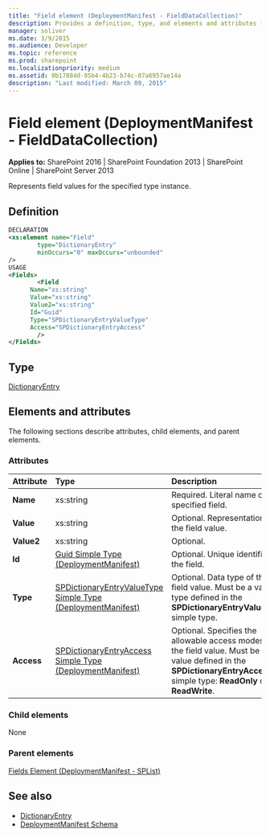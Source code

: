 ```yaml
---
title: "Field element (DeploymentManifest - FieldDataCollection)"
description: Provides a definition, type, and elements and attributes for the Field element (DeploymentManifest - FieldDataCollection) in SharePoint.
manager: soliver
ms.date: 3/9/2015
ms.audience: Developer
ms.topic: reference
ms.prod: sharepoint
ms.localizationpriority: medium
ms.assetid: 0b17884d-95b4-4b23-b74c-07a6957ae14a
description: "Last modified: March 09, 2015"
---
```


# Field element (DeploymentManifest - FieldDataCollection)

**Applies to:** SharePoint 2016 | SharePoint Foundation 2013 | SharePoint Online | SharePoint Server 2013 
  
Represents field values for the specified type instance.

## Definition

```XML
DECLARATION
<xs:element name="Field" 
        type="DictionaryEntry" 
        minOccurs="0" maxOccurs="unbounded" 
/>
USAGE
<Fields>
        <Field
      Name="xs:string"
      Value="xs:string"
      Value2="xs:string"
      Id="Guid"
      Type="SPDictionaryEntryValueType"
      Access="SPDictionaryEntryAccess"
        />
</Fields>

```

## Type

[DictionaryEntry](https://msdn.microsoft.com/library/System.Collections.DictionaryEntry.aspx)
  
## Elements and attributes

The following sections describe attributes, child elements, and parent elements.

### Attributes

|**Attribute**|**Type**|**Description**|
|:-----|:-----|:-----|
|**Name** <br/> |xs:string  <br/> |Required. Literal name of the specified field.  <br/> |
|**Value** <br/> |xs:string  <br/> |Optional. Representation of the field value.  <br/> |
|**Value2** <br/> |xs:string  <br/> |Optional.  <br/> |
|**Id** <br/> |[Guid Simple Type (DeploymentManifest)](guid-simple-type-deploymentmanifest.md) <br/> |Optional. Unique identifier of the field.  <br/> |
|**Type** <br/> |[SPDictionaryEntryValueType Simple Type (DeploymentManifest)](spdictionaryentryvaluetype-simple-type-deploymentmanifest.md) <br/> |Optional. Data type of the field value. Must be a value type defined in the **SPDictionaryEntryValueType** simple type.  <br/> |
|**Access** <br/> |[SPDictionaryEntryAccess Simple Type (DeploymentManifest)](spdictionaryentryaccess-simple-type-deploymentmanifest.md) <br/> |Optional. Specifies the allowable access modes for the field value. Must be a value defined in the **SPDictionaryEntryAccess** simple type: **ReadOnly** or **ReadWrite**.  <br/> |
   
### Child elements

None
   
### Parent elements

[Fields Element (DeploymentManifest - SPList)](fields-element-deploymentmanifestsplist.md)
   
## See also

- [DictionaryEntry](https://msdn.microsoft.com/library/System.Collections.DictionaryEntry.aspx)
- [DeploymentManifest Schema](deploymentmanifest-schema.md)

